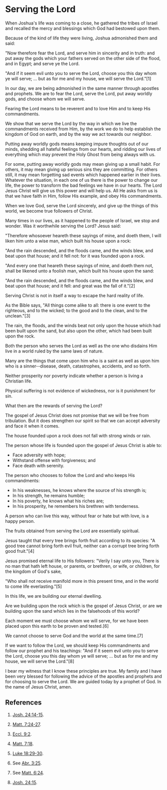 # Serving the Lord

When Joshua's life was coming to a close, he gathered the tribes of Israel and
recalled the mercy and blessings which God had bestowed upon them.

Because of the kind of life they were living, Joshua admonished them and said:

"Now therefore fear the Lord, and serve him in sincerity and in truth: and put
away the gods which your fathers served on the other side of the flood, and in
Egypt; and serve ye the Lord.

"And if it seem evil unto you to serve the Lord, choose you this day whom ye
will serve; ... but as for me and my house, we will serve the Lord."[1]

In our day, we are being admonished in the same manner through apostles and
prophets. We are to fear the Lord, serve the Lord, put away worldly gods, and
choose whom we will serve.

Fearing the Lord means to be reverent and to love Him and to keep His
commandments.

We show that we serve the Lord by the way in which we live the commandments
received from Him, by the work we do to help establish the kingdom of God on
earth, and by the way we act towards our neighbor.

Putting away worldly gods means keeping impure thoughts out of our minds,
shedding all hateful feelings from our hearts, and ridding our lives of
everything which may prevent the Holy Ghost from being always with us.

For some, putting away worldly gods may mean giving up a small habit. For
others, it may mean giving up serious sins they are committing. For others
still, it may mean forgetting sad events which happened earlier in their
lives. Whatever the situation, in each one of us there is the power to change
our life, the power to transform the bad feelings we have in our hearts. The
Lord Jesus Christ will give us this power and will help us. All He asks from
us is that we have faith in Him, follow His example, and obey His
commandments.

When we love God, serve the Lord sincerely, and give up the things of this
world, we become true followers of Christ.

Many times in our lives, as it happened to the people of Israel, we stop and
wonder. Was it worthwhile serving the Lord? Jesus said:

"Therefore whosoever heareth these sayings of mine, and doeth them, I will
liken him unto a wise man, which built his house upon a rock:

"And the rain descended, and the floods came, and the winds blew, and beat
upon that house; and it fell not: for it was founded upon a rock.

"And every one that heareth these sayings of mine, and doeth them not, shall
be likened unto a foolish man, which built his house upon the sand:

"And the rain descended, and the floods came, and the winds blew, and beat
upon that house; and it fell: and great was the fall of it."[2]

Serving Christ is not in itself a way to escape the hard reality of life.

As the Bible says, "All things come alike to all: there is one event to the
righteous, and to the wicked; to the good and to the clean, and to the
unclean."[3]

The rain, the floods, and the winds beat not only upon the house which had
been built upon the sand, but also upon the other, which had been built upon
the rock.

Both the person who serves the Lord as well as the one who disdains Him live
in a world ruled by the same laws of nature.

Many are the things that come upon him who is a saint as well as upon him who
is a sinner--disease, death, catastrophes, accidents, and so forth.

Neither prosperity nor poverty indicate whether a person is living a Christian
life.

Physical suffering is not evidence of wickedness, nor is it punishment for
sin.

What then are the rewards of serving the Lord?

The gospel of Jesus Christ does not promise that we will be free from
tribulation. But it does strengthen our spirit so that we can accept adversity
and face it when it comes.

The house founded upon a rock does not fall with strong winds or rain.

The person whose life is founded upon the gospel of Jesus Christ is able to:

  * Face adversity with hope; 
  * Withstand offense with forgiveness; and 
  * Face death with serenity. 

The person who chooses to follow the Lord and who keeps His commandments:

  * In his weaknesses, he knows where the source of his strength is; 
  * In his strength, he remains humble; 
  * In his poverty, he knows what his riches are; 
  * In his prosperity, he remembers his brethren with tenderness. 

A person who can live this way, without fear or hate but with love, is a happy
person.

The fruits obtained from serving the Lord are essentially spiritual.

Jesus taught that every tree brings forth fruit according to its species: "A
good tree cannot bring forth evil fruit, neither can a corrupt tree bring
forth good fruit."[4]

Jesus promised eternal life to His followers: "Verily I say unto you, There is
no man that hath left house, or parents, or brethren, or wife, or children,
for the kingdom of God's sake,

"Who shall not receive manifold more in this present time, and in the world to
come life everlasting."[5]

In this life, we are building our eternal dwelling.

Are we building upon the rock which is the gospel of Jesus Christ, or are we
building upon the sand which lies in the falsehoods of this world?

Each moment we must choose whom we will serve, for we have been placed upon
this earth to be proven and tested.[6]

We cannot choose to serve God and the world at the same time.[7]

If we want to follow the Lord, we should keep His commandments and follow our
prophet and his teachings: "And if it seem evil unto you to serve the Lord,
choose you this day whom ye will serve; ... but as for me and my house, we will
serve the Lord."[8]

I bear my witness that I know these principles are true. My family and I have
been very blessed for following the advice of the apostles and prophets and
for choosing to serve the Lord. We are guided today by a prophet of God. In
the name of Jesus Christ, amen.

## References

  1. [Josh. 24:14-15](https://www.lds.org/scriptures/ot/josh/24.14-15?lang=eng#13).

  2. [Matt. 7:24-27](https://www.lds.org/scriptures/nt/matt/7.24-27?lang=eng#23).

  3. [Eccl. 9:2](https://www.lds.org/scriptures/ot/eccl/9.2?lang=eng#1).

  4. [Matt. 7:18](https://www.lds.org/scriptures/nt/matt/7.18?lang=eng#17).

  5. [Luke 18:29-30](https://www.lds.org/scriptures/nt/luke/18.29-30?lang=eng#28).

  6. See [Abr. 3:25](https://www.lds.org/scriptures/pgp/abr/3.25?lang=eng#24).

  7. See [Matt. 6:24](https://www.lds.org/scriptures/nt/matt/6.24?lang=eng#23).

  8. [Josh. 24:15](https://www.lds.org/scriptures/ot/josh/24.15?lang=eng#14).

